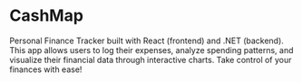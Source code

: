 # CashMap
Personal Finance Tracker built with React (frontend) and .NET (backend). This app allows users to log their expenses, analyze spending patterns, and visualize their financial data through interactive charts. Take control of your finances with ease!
